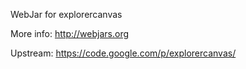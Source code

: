 WebJar for explorercanvas

More info: http://webjars.org

Upstream: https://code.google.com/p/explorercanvas/

